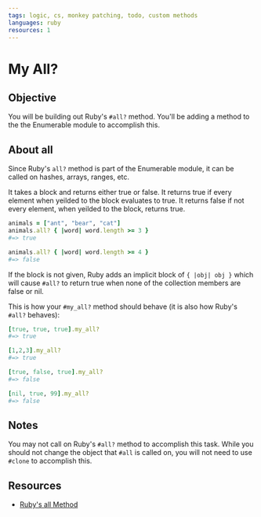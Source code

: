 ```yaml
---
tags: logic, cs, monkey patching, todo, custom methods
languages: ruby
resources: 1
---
```


# My All?

## Objective

You will be building out Ruby's `#all?` method. You'll be adding a method to the the Enumerable module to accomplish this.

## About all

Since Ruby's `all?` method is part of the Enumerable module, it can be called on hashes, arrays, ranges, etc. 

It takes a block and returns either true or false. It returns true if every element when yeilded to the block evaluates to true. It returns false if not every element, when yeilded to the block, returns true.

```ruby
animals = ["ant", "bear", "cat"]
animals.all? { |word| word.length >= 3 } 
#=> true

animals.all? { |word| word.length >= 4 } 
#=> false
```

If the block is not given, Ruby adds an implicit block of `{ |obj| obj }` which will cause `#all?` to return true when none of the collection members are false or nil.

This is how your `#my_all?` method should behave (it is also how Ruby's `#all?` behaves):

```ruby
[true, true, true].my_all?
#=> true

[1,2,3].my_all?
#=> true

[true, false, true].my_all?
#=> false

[nil, true, 99].my_all?
#=> false
```

## Notes

You may not call on Ruby's `#all?` method to accomplish this task. While you should not change the object that `#all` is called on, you will not need to use `#clone` to accomplish this.

## Resources

* [Ruby's all Method](http://ruby-doc.org/core-2.2.1/Enumerable.html#method-i-all-3F)
